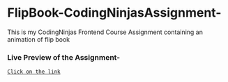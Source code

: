 # FlipBook-CodingNinjasAssignment-

This is my CodingNinjas Frontend Course Assignment containing an animation of flip book 

### Live Preview of the Assignment-

[`Click on the link`](https://smanika.github.io/FlipBook-Coding-Ninjas-Assignment/)

